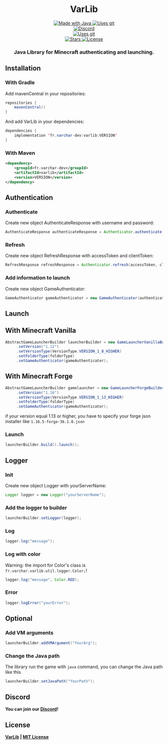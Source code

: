 <h1 align="center">
  VarLib
</h1>
<p align="center">
    <a href="https://www.java.com/fr/">
        <img src="https://img.shields.io/badge/Java-ED8B00?style=for-the-badge&logo=java&logoColor=white" alt="Made with Java">
    </a>
    <a href="https://github.com/Pierre-development/VarLib">
        <img src="https://img.shields.io/badge/Git-F05032?style=for-the-badge&logo=git&logoColor=white" alt="Uses git">
    </a>
    <br>
    <a href="https://discord.gg/CjfZQye3GV">
        <img alt="Discord" src="https://img.shields.io/discord/846384448215056414?color=%235662f6&label=Our%20Discord&style=for-the-badge">
    <a/>
    <br>
    <a href="https://search.maven.org/artifact/fr.varchar-dev/varlib">
        <img src="https://img.shields.io/maven-central/v/fr.varchar-dev/varlib.svg?style=for-the-badge" alt="Uses git">
    </a>
    <br>
    <a href="https://github.com/Asthowen/AlphacodersWallpaperDownloader/stargazers">
        <img src="https://img.shields.io/github/stars/Pierre-development/VarLib?style=for-the-badge" alt="Stars">
    </a>
    <a href="https://github.com/Pierre-development/VarLib/blob/master/LICENSE">
        <img src="https://img.shields.io/github/license/Pierre-development/VarLib?style=for-the-badge" alt="License">
    </a>
</p>
<h3 align="center">
    <strong>Java Library for Minecraft authenticating and launching.</strong>
</h3>

## Installation
### With Gradle
Add mavenCentral in your repositories:
```java
repositories {
    mavenCentral()
}
```
And add VarLib in your dependencies:
```java
dependencies {
    implementation 'fr.varchar-dev:varlib:VERSION'
}
```

### With Maven
```xml
<dependency>
    <groupId>fr.varchar-dev</groupId>
    <artifactId>varlib</artifactId>
    <version>VERSION</version>
</dependency>
```

## Authentication
### Authenticate
Create new object AuthenticateResponse with username and password:
```java
AuthenticateResponse authenticateResponse = Authenticator.authenticate(username, password);
```

### Refresh
Create new object RefreshResponse with accessToken and clientToken:
```java
RefreshResponse refreshResponse = Authenticator.refresh(accessToken, clientToken);
```

### Add information to launch
Create new object GameAuthenticator:
```java
GameAuthenticator gameAuthenticator = new GameAuthenticator(authenticateResponse.getSelectedProfile().getName(), authenticateResponse.getAccessToken(), authenticateResponse.getSelectedProfile().getId());
```

## Launch
## With Minecraft Vanilla
```java
AbstractGameLauncherBuilder launcherBuilder = new GameLauncherVanillaBuilder(folder)
     .setVersion("1.12")
     .setVersionType(VersionType.VERSION_1_8_HIGHER)
     .setFolderType(folderType)
     .setGameAuthenticator(gameAuthenticator);
```

## With Minecraft Forge
```java
AbstractGameLauncherBuilder gamelauncher = new GameLauncherForgeBuilder(folder, installerJsonFile)
     .setVersion("1.16")
     .setVersionType(VersionType.VERSION_1_13_HIGHER)
     .setFolderType(folderType)
     .setGameAuthenticator(gameAuthenticator);
```

if your version equal 1.13 or higher, you have to specify your forge json installer like `1.16.5-forge-36.1.0.json`

### Launch
```java
launcherBuilder.build().launch();
```

## Logger
### Init
Create new object Logger with yourServerName:
```java
Logger logger = new Logger("yourServerName");
```

### Add the logger to builder
```java
launcherBuilder.setLogger(logger);
```
### Log
```java
logger.log("message");
```

### Log with color
Warning: the import for Color's class is `fr.varchar.varlib.util.logger.Color;`!
```java
logger.log("message", Color.RED);
```

### Error
```java
logger.logError("yourError");
```

## Optional
### Add VM arguments
```java
launcherBuilder.addVMArgument("YourArg");
```

### Change the Java path
The library run the game with `java` command, you can change the Java path like this
```java
launcherBuilder.setJavaPath("YourPath");
```

## Discord
**You can join our [Discord](https://discord.gg/CjfZQye3GV)!**

## License
**[VarLib](https://github.com/Pierre-development/VarLib/) | [MIT License](https://github.com/Pierre-development/VarLib/blob/master/LICENSE)**
